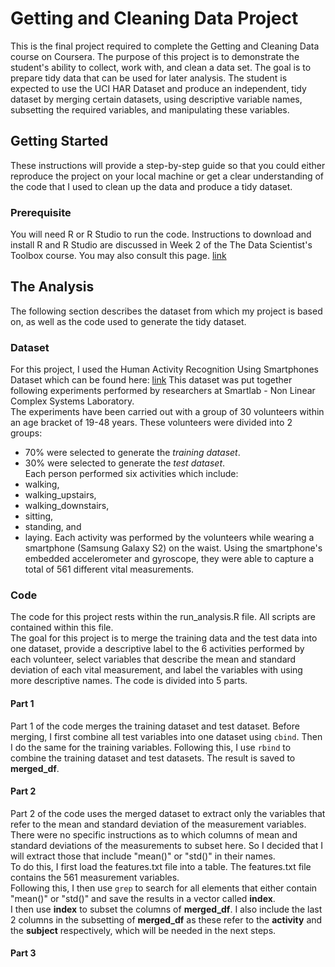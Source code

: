 # Getting and Cleaning Data Project
This is the final project required to complete the Getting and Cleaning Data course on Coursera. The purpose of this project is to demonstrate the student's ability to collect, work with, and clean a data set. The goal is to prepare tidy data that can be used for later analysis. The student is expected to use the UCI HAR Dataset and produce an independent, tidy dataset by merging certain datasets, using descriptive variable names, subsetting the required variables, and manipulating these variables. 
## Getting Started
These instructions will provide a step-by-step guide so that you could either reproduce the project on your local machine or get a clear understanding of the code that I used to clean up the data and produce a tidy dataset.
### Prerequisite
You will need R or R Studio to run the code. Instructions to download and install R and R Studio are discussed in Week 2 of the The Data Scientist's Toolbox course. You may also consult this page.
[link](https://www.r-project.org/)
## The Analysis
The following section describes the dataset from which my project is based on, as well as the code used to generate the tidy dataset.
### Dataset
For this project, I used the Human Activity Recognition Using Smartphones Dataset which can be found here:
[link](https://d396qusza40orc.cloudfront.net/getdata%2Fprojectfiles%2FUCI%20HAR%20Dataset.zip)
This dataset was put together following experiments performed by researchers at Smartlab - Non Linear Complex Systems Laboratory.  
The experiments have been carried out with a group of 30 volunteers within an age bracket of 19-48 years. These volunteers were divided into 2 groups:
* 70% were selected to generate the *training dataset*.
* 30% were selected to generate the *test dataset*.  
Each person performed six activities which include:
* walking,
* walking_upstairs,
* walking_downstairs,
* sitting,
* standing, and
* laying.
Each activity was performed by the volunteers while wearing a smartphone (Samsung Galaxy S2) on the waist. Using the smartphone's embedded accelerometer and gyroscope, they were able to capture a total of 561 different vital measurements.  
### Code
The code for this project rests within the run_analysis.R file. All scripts are contained within this file.  
The goal for this project is to merge the training data and the test data into one dataset, provide a descriptive label to the 6 activities performed by each volunteer, select variables that describe the mean and standard deviation of each vital measurement, and label the variables with using more descriptive names.
The code is divided into 5 parts.
#### Part 1 
Part 1 of the code merges the training dataset and test dataset. Before merging, I first combine all test variables into one dataset using `cbind`. Then I do the same for the training variables. Following this, I use `rbind` to combine the training dataset and test datasets. The result is saved to **merged_df**.
#### Part 2
Part 2 of the code uses the merged dataset to extract only the variables that refer to the mean and standard deviation of the measurement variables. There were no specific instructions as to which columns of mean and standard deviations of the measurements to subset here. So I decided that I will extract those that include "mean()" or "std()" in their names.  
To do this, I first load the features.txt file into a table. The features.txt file contains the 561 measurement variables.  
Following this, I then use `grep` to search for all elements that either contain "mean()" or "std()" and save the results in a vector called **index**.  
I then use **index** to subset the columns of **merged_df**. I also include the last 2 columns in the subsetting of **merged_df** as these refer to the **activity** and the **subject** respectively, which will be needed in the next steps.  
#### Part 3
